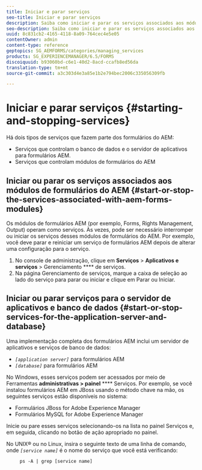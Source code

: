 ```yaml
---
title: Iniciar e parar serviços
seo-title: Iniciar e parar serviços
description: Saiba como iniciar e parar os serviços associados aos módulos do AEM Forms e ao servidor e banco de dados de aplicativos.
seo-description: Saiba como iniciar e parar os serviços associados aos módulos do AEM Forms e ao servidor e banco de dados de aplicativos.
uuid: 8c831cb2-4165-4118-8a09-764cec4e5e05
contentOwner: admin
content-type: reference
geptopics: SG_AEMFORMS/categories/managing_services
products: SG_EXPERIENCEMANAGER/6.5/FORMS
discoiquuid: b93060bd-c6e1-40d2-8acd-ccafb8ed56da
translation-type: tm+mt
source-git-commit: a3c303d4e3a85e1b2e794bec2006c335056309fb

---
```



# Iniciar e parar serviços {#starting-and-stopping-services}

Há dois tipos de serviços que fazem parte dos formulários do AEM:

* Serviços que controlam o banco de dados e o servidor de aplicativos para formulários AEM.
* Serviços que controlam módulos de formulários do AEM

## Iniciar ou parar os serviços associados aos módulos de formulários do AEM {#start-or-stop-the-services-associated-with-aem-forms-modules}

Os módulos de formulários AEM (por exemplo, Forms, Rights Management, Output) operam como serviços. Às vezes, pode ser necessário interromper ou iniciar os serviços desses módulos de formulários do AEM. Por exemplo, você deve parar e reiniciar um serviço de formulários AEM depois de alterar uma configuração para o serviço.

1. No console de administração, clique em **Serviços** > **Aplicativos e serviços** > Gerenciamento **** de serviços.
1. Na página Gerenciamento de serviços, marque a caixa de seleção ao lado do serviço para parar ou iniciar e clique em Parar ou Iniciar.

## Iniciar ou parar serviços para o servidor de aplicativos e banco de dados {#start-or-stop-services-for-the-application-server-and-database}

Uma implementação completa dos formulários AEM inclui um servidor de aplicativos e serviços de banco de dados:

* *`[application server]`* para formulários AEM
* *`[database]`* para formulários AEM

No Windows, esses serviços podem ser acessados por meio de Ferramentas **administrativas > painel** **** Serviços. Por exemplo, se você instalou formulários AEM em JBoss usando o método chave na mão, os seguintes serviços estão disponíveis no sistema:

* Formulários JBoss for Adobe Experience Manager
* Formulários MySQL for Adobe Experience Manager

Inicie ou pare esses serviços selecionando-os na lista no painel Serviços e, em seguida, clicando no botão de ação apropriado no painel.

No UNIX® ou no Linux, insira o seguinte texto de uma linha de comando, onde *`[service name]`* é o nome do serviço que você está verificando:

```as3
     ps -A | grep [service name]
```


